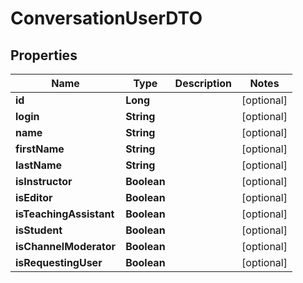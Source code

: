 

# ConversationUserDTO


## Properties

| Name | Type | Description | Notes |
|------------ | ------------- | ------------- | -------------|
|**id** | **Long** |  |  [optional] |
|**login** | **String** |  |  [optional] |
|**name** | **String** |  |  [optional] |
|**firstName** | **String** |  |  [optional] |
|**lastName** | **String** |  |  [optional] |
|**isInstructor** | **Boolean** |  |  [optional] |
|**isEditor** | **Boolean** |  |  [optional] |
|**isTeachingAssistant** | **Boolean** |  |  [optional] |
|**isStudent** | **Boolean** |  |  [optional] |
|**isChannelModerator** | **Boolean** |  |  [optional] |
|**isRequestingUser** | **Boolean** |  |  [optional] |




